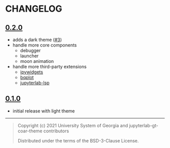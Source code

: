 # CHANGELOG

## [0.2.0]

- adds a dark theme ([#3])
- handle more core components
  - debugger
  - launcher
  - moon animation
- handle more third-party extensions
  - [ipywidgets]
  - [bqplot]
  - [jupyterlab-lsp]

[0.2.0]: https://pypi.org/project/jupyterlab-gt-coar-theme/0.2.0
[#3]: https://github.com/gt-coar/jupyterlab-gt-coar-theme/issues/3
[ipywidgets]: https://github.com/jupyter-widgets/ipywidgets
[bqplot]: https://github.com/bqplot/bqplot
[jupyterlab-lsp]: https://github.com/krassowski/jupyterlab-lsp

## [0.1.0]

- initial release with light theme

[0.1.0]: https://pypi.org/project/jupyterlab-gt-coar-theme/0.1.0

---

> Copyright (c) 2021 University System of Georgia and jupyterlab-gt-coar-theme
> contributors
>
> Distributed under the terms of the BSD-3-Clause License.

